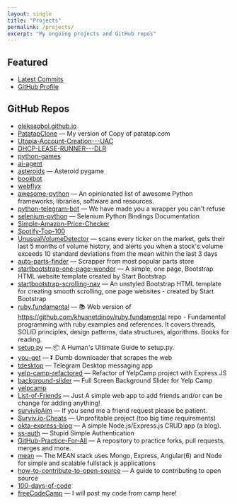 ```yaml
---
layout: single
title: "Projects"
permalink: /projects/
excerpt: "My ongoing projects and GitHub repos"
---
```


## Featured
- [Latest Commits](/commits/)
- [GitHub Profile](https://github.com/OleksSobol)

## GitHub Repos

- [olekssobol.github.io](https://github.com/OleksSobol/olekssobol.github.io)
- [PatatapClone](https://github.com/OleksSobol/PatatapClone) — My version of Copy of patatap.com
- [Utopia-Account-Creation---UAC](https://github.com/OleksSobol/Utopia-Account-Creation---UAC)
- [DHCP-LEASE-RUNNER---DLR](https://github.com/OleksSobol/DHCP-LEASE-RUNNER---DLR)
- [python-games](https://github.com/OleksSobol/python-games)
- [ai-agent](https://github.com/OleksSobol/ai-agent)
- [asteroids](https://github.com/OleksSobol/asteroids) — Asteroid pygame
- [bookbot](https://github.com/OleksSobol/bookbot)
- [webflyx](https://github.com/OleksSobol/webflyx)
- [awesome-python](https://github.com/OleksSobol/awesome-python) — An opinionated list of awesome Python frameworks, libraries, software and resources.
- [python-telegram-bot](https://github.com/OleksSobol/python-telegram-bot) — We have made you a wrapper you can't refuse
- [selenium-python](https://github.com/OleksSobol/selenium-python) — Selenium Python Bindings Documentation
- [Simple-Amazon-Price-Checker](https://github.com/OleksSobol/Simple-Amazon-Price-Checker)
- [Spotify-Top-100](https://github.com/OleksSobol/Spotify-Top-100)
- [UnusualVolumeDetector](https://github.com/OleksSobol/UnusualVolumeDetector) — scans every ticker on the market, gets their last 5 months of volume history, and alerts you when a stock's volume exceeds 10 standard deviations from the mean within the last 3 days
- [auto-parts-finder](https://github.com/OleksSobol/auto-parts-finder) — Scrapper from most popular parts store
- [startbootstrap-one-page-wonder](https://github.com/OleksSobol/startbootstrap-one-page-wonder) — A simple, one page, Bootstrap HTML website template created by Start Bootstrap
- [startbootstrap-scrolling-nav](https://github.com/OleksSobol/startbootstrap-scrolling-nav) — An unstyled Bootstrap HTML template for creating smooth scrolling, one page websites - created by Start Bootstrap
- [ruby.fundamental](https://github.com/OleksSobol/ruby.fundamental) —  📚 Web version of https://github.com/khusnetdinov/ruby.fundamental repo - Fundamental programming with ruby examples and references. It covers threads, SOLID principles, design patterns, data structures, algorithms. Books for reading.
- [setup.py](https://github.com/OleksSobol/setup.py) — 📦 A Human's Ultimate Guide to setup.py.
- [you-get](https://github.com/OleksSobol/you-get) — :arrow_double_down: Dumb downloader that scrapes the web
- [tdesktop](https://github.com/OleksSobol/tdesktop) — Telegram Desktop messaging app
- [yelp-camp-refactored](https://github.com/OleksSobol/yelp-camp-refactored) — Refactor of YelpCamp project with Express JS
- [background-slider](https://github.com/OleksSobol/background-slider) — Full Screen Background Slider for Yelp Camp
- [yelpcamp](https://github.com/OleksSobol/yelpcamp)
- [List-of-Friends](https://github.com/OleksSobol/List-of-Friends) — Just A simple web app to add friends and/or can be change for adding anything!
- [survivIoAim](https://github.com/OleksSobol/survivIoAim) — If you send me a friend request please be patient.
- [Surviv.io-Cheats](https://github.com/OleksSobol/Surviv.io-Cheats) — Unprofitable project (too big time requirements)
- [okta-express-blog](https://github.com/OleksSobol/okta-express-blog) — A simple Node.js/Express.js CRUD app (a blog).
- [ss-auth](https://github.com/OleksSobol/ss-auth) — Stupid Simple Authentication
- [GitHub-Practice-For-All](https://github.com/OleksSobol/GitHub-Practice-For-All) — A repository to practice forks, pull requests, merges and more.
- [mean](https://github.com/OleksSobol/mean) — The MEAN stack uses Mongo, Express, Angular(6) and Node for simple and scalable fullstack js applications
- [how-to-contribute-to-open-source](https://github.com/OleksSobol/how-to-contribute-to-open-source) — A guide to contributing to open source
- [100-days-of-code](https://github.com/OleksSobol/100-days-of-code)
- [freeCodeCamp](https://github.com/OleksSobol/freeCodeCamp) — I will post my code from camp here!
